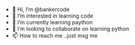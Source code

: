 - 👋 Hi, I’m @bankercode
- 👀 I’m interested in learning code
- 🌱 I’m currently learning paython
- 💞️ I’m looking to collaborate on learning python
- 📫 How to reach me ..just msg me

<!---
bankercode/bankercode is a ✨ special ✨ repository because its `README.md` (this file) appears on your GitHub profile.
You can click the Preview link to take a look at your changes.
--->
